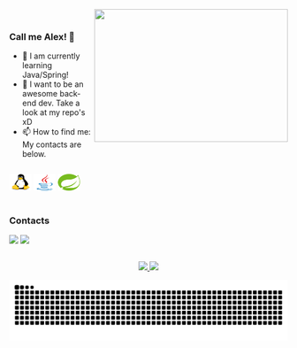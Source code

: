 <img align="right" width="350" height="240" src="https://raw.githubusercontent.com/alextibor/alextibor/main/repofiles/gif/code.gif">
<br>

### Call me Alex! 👋

- 🌱 I am currently learning Java/Spring!
- 🙂 I want to be an awesome back-end dev. Take a look at my repo's xD
- 📫 How to find me: My contacts are below.
 
<div style="display: inline-flex"><br>
 
  <img align="center" alt="tibor-linux" height="30" width="40"
       src="https://raw.githubusercontent.com/devicons/devicon/2ae2a900d2f041da66e950e4d48052658d850630/icons/linux/linux-original.svg">
   <img align="center" alt="tibor-java" height="30" width="40" 
        src="https://raw.githubusercontent.com/devicons/devicon/master/icons/java/java-original.svg">
   <img align="center" alt="tibor-spring" height="30" width="40" 
        src="https://raw.githubusercontent.com/devicons/devicon/master/icons/spring/spring-original.svg">
</div>

  ##
<h3>Contacts</h3>
<a href="https://www.linkedin.com/in/alextibor" target="_blank"><img src="https://img.shields.io/badge/LinkedIn-0077B5?style=for-the-badge&logo=linkedin&logoColor=white"></a>
<a href="mailto:alex.tibor@hotmail.com" target="_blank"><img src="https://img.shields.io/badge/Microsoft_Outlook-0078D4?style=for-the-badge&logo=microsoft-outlook&logoColor=white" target="_blank"></a>

  ##

<div align="center">
  <a href="https://github.com/alextibor">
  <img height="160em" src="https://github-readme-stats.vercel.app/api?username=alextibor&show_icons=true&theme=dark&include_all_commits=true&count_private=true"/>
  <img height="160em" src="https://github-readme-stats.vercel.app/api/top-langs/?username=alextibor&theme=dark&layout=compact&langs_count=7"/>
   
   ![Snake animation](https://github.com/alextibor/alextibor/blob/output/github-contribution-grid-snake.svg)
</div>
